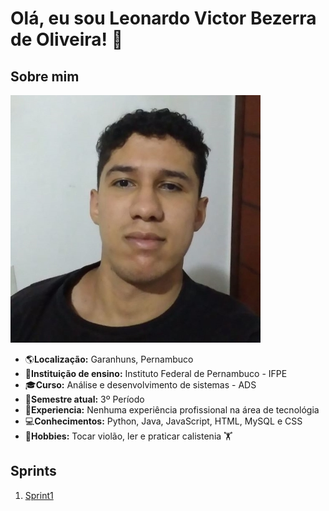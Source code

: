 # **Olá, eu sou Leonardo Victor Bezerra de Oliveira!** 👋

## Sobre mim
![Foto_git](assets/Fotogit.jpg)
- 🌎**Localização:** Garanhuns, Pernambuco
- 🏫**Instituição de ensino:** Instituto Federal de Pernambuco - IFPE
- 🎓**Curso:** Análise e desenvolvimento de sistemas - ADS 
- 📖**Semestre atual:** 3º Período
- 💼**Experiencia:** Nenhuma experiência profissional na área de tecnológia
- 💻**Conhecimentos:** Python, Java, JavaScript, HTML, MySQL e CSS
- 🎸**Hobbies:** Tocar violão, ler e praticar calistenia 🏋️

## Sprints
1. [Sprint1](https://github.com/L3onVictor/PB-LEONARDO-OLIVEIRA/tree/main/Sprint1)
